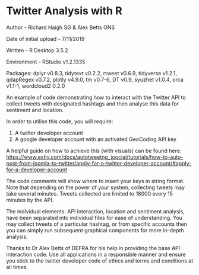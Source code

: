 # Twitter Analysis with R

Author - Richard Haigh SG & Alex Betts ONS

Date of initial upload - 7/11/2019

Written - R Desktop 3.5.2

Environment - RStudio v1.2.1335

Packages:
dplyr v0.8.3,
tidytext v0.2.2,
rtweet v0.6.9,
tidyverse v1.2.1,
qdapRegex v0.7.2,
plotly v4.9.0,
tm v0.7-6,
DT v0.9,
syuzhet v1.0.4,
orca v1.1-1,
wordcloud2 0.2.0

An example of code demonstrating how to interact with the Twitter API to collect tweets with designated hashtags and then analyse this data for sentiment and location.

In order to utilise this code, you will require:

1. A twitter developer account
2. A google developer account with an activated GeoCoding API key

A helpful guide on how to achieve this (with visuals) can be found here: https://www.extly.com/docs/autotweetng_joocial/tutorials/how-to-auto-post-from-joomla-to-twitter/apply-for-a-twitter-developer-account/#apply-for-a-developer-account

The code comments will show where to insert your keys in string format. Note that depending on the power of your system, collecting tweets may take several minutes. Tweets collected are limited to 18000 every 15 minutes by the API. 

The individual elements: API interaction, location and sentiment analysis, have been separated into individual files for ease of understanding. You may collect tweets of a particular hashtag, or from specific accounts then you can simply run 
subsequent graphical components for more in-depth analysis. 

Thanks to Dr Alex Betts of DEFRA for his help in providing the base API interaction code. Use all applications in a responsible manner and ensure you stick to the twitter developer code of ethics and terms and conditions at all times. 
